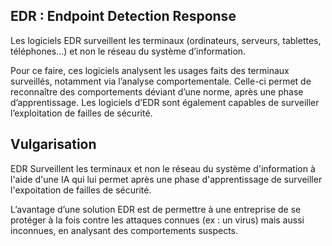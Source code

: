 ## EDR : Endpoint Detection Response

Les logiciels EDR surveillent les terminaux (ordinateurs, serveurs, tablettes, téléphones…) et non le réseau du système d’information.

Pour ce faire, ces logiciels analysent les usages faits des terminaux surveillés, notamment via l’analyse comportementale. Celle-ci permet de reconnaître des comportements déviant d’une norme, après une phase d’apprentissage. Les logiciels d’EDR sont également capables de surveiller l’exploitation de failles de sécurité.


## Vulgarisation

EDR Surveillent les terminaux et non le réseau du système d'information à l'aide d'une IA qui lui permet après une phase d'apprentissage de surveiller l'expoitation de failles de sécurité.

L’avantage d’une solution EDR est de permettre à une entreprise de se protéger à la fois contre les attaques connues (ex : un virus) mais aussi inconnues, en analysant des comportements suspects.